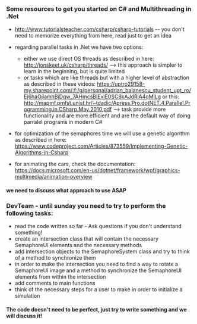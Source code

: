 ### Some resources to get you started on C# and Multithreading in .Net

 - http://www.tutorialsteacher.com/csharp/csharp-tutorials -- you don't need to memorize everything from here, read just to get an idea
 - regarding parallel tasks in .Net we have two options:
    - either we use direct OS threads as described in here: http://jonskeet.uk/csharp/threads/ --> this approach is simpler to learn in 
    the beginning, but is quite limited
    - or tasks which are like threads but with a higher level of abstraction as described in these videos: https://uptro29158-my.sharepoint.com/:f:/g/personal/adrian_balanescu_student_upt_ro/Ej6haOjlamhBiDqw_7AHmcsBIExlE0SC8kAJdRjA4qMiLg
    or this: http://mapmf.pmfst.unist.hr/~tdadic/Apress.Pro.dotNET.4.Parallel.Programming.in.CSharp.May.2010.pdf
    --> task provide more functionality and are more efficient and are the default way of doing parralel programs in modern C#
    
  - for optimization of the semaphores time we will use a genetic algorithm as described in here: https://www.codeproject.com/Articles/873559/Implementing-Genetic-Algorithms-in-Csharp
  
  - for animating the cars, check the documentation: https://docs.microsoft.com/en-us/dotnet/framework/wpf/graphics-multimedia/animation-overview
  
#### we need to discuss what approach to use ASAP
 
 
 
### DevTeam - until sunday you need to try to perform the following tasks:
 - read the code written so far - Ask questions if you don't understand something!
 - create an intersection class that will contain the necessary SemaphoreUI elements and the necessary methods
 - add intersection objects to the SemaphoreSystem class and try to think of a method to synchronize them
 - in order to make the intersection you need to find a way to rotate a SemaphoreUI image and a method to synchronize the SemaphoreUI elements from within the intersection
 - add comments to main functions
 - think of the necessary steps for a user to make in order to initialize a simulation
 
 #### The code doesn't need to be perfect, just try to write something and we will discuss it!
